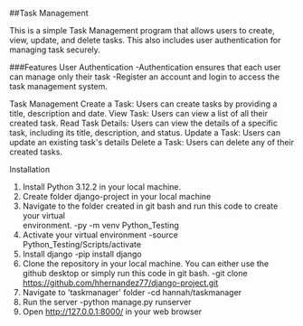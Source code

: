 ##Task Management

This is a simple Task Management program that allows users to create, view, update, and delete tasks. This also includes user authentication for managing task securely.

###Features
User Authentication
    -Authentication ensures that each user can manage only their task
    -Register an account and login to access the task management system.

Task Management
    Create a Task: Users can create tasks by providing a title, description and date.
    View Task: Users can view a list of all their created task.
    Read Task Details: Users can view the details of a specific task, including its title, description, and status.
    Update a Task: Users can update an existing task's details
    Delete a Task: Users can delete any of their created tasks.

Installation
1. Install Python 3.12.2 in your local machine.
2. Create folder django-project in your local machine
3. Navigate to the folder created in git bash and run this code to create your virtual  
   environment.
   -py -m venv Python_Testing
4. Activate your virtual environment
   -source Python_Testing/Scripts/activate
5. Install django
    -pip install django
6. Clone the repository in your local machine. You can either use the github desktop or simply run this code in git bash.
   -git clone https://github.com/hhernandez77/django-project.git
7. Navigate to 'taskmanager' folder
   -cd hannah/taskmanager
8. Run the server
    -python manage.py runserver
9. Open http://127.0.0.1:8000/ in your web browser